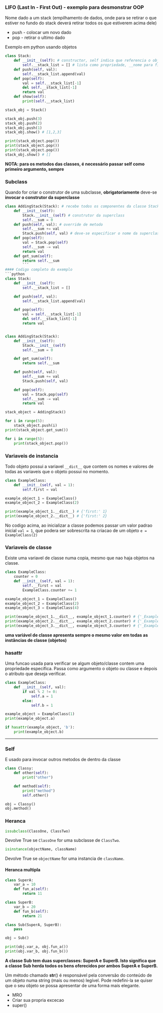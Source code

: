 ### LIFO (Last In - First Out) - exemplo para desmonstrar OOP
Nome dado a um stack (empilhamento de dados, onde para se retirar o que estiver no fundo do stack deverá retirar todos os que estiverem acima dele)
- push - colocar um novo dado
- pop - retirar o ultimo dado

Exemplo em python usando objetos
```python
class Stack:
	def __init__(self): # constructor, self indica que referencia o objeto que sera criado
		self.__stack_list = [] # lista como propriedade, __nome para ficar como private
	def push(self, val):
		self.__stack_list.append(val)
	def pop(self):
		val = self.__stack_list[-1]
		del self.__stack_list[-1]
		return val
	def show(self):
		print(self.__stack_list)

stack_obj = Stack()

stack_obj.push(3)
stack_obj.push(2)
stack_obj.push(1)
stack_obj.show() # [1,2,3]

print(stack_object.pop())
print(stack_object.pop())
print(stack_object.pop())
stack_obj.show() # []
```
**NOTA: para os metodos das classes, é necessário passar self como primeiro argumento, sempre**
### Subclass
Quando for criar o construtor de uma subclasse, **obrigatoriamente** deve-se **invocar o construtor da superclasse**
```python
class AddingStack(Stack): # recebe todos os componentes da classe Stack
	def __init__(self):
		Stack.__init__(self) # construtor da superclass
		self.__sum = 0
	def push(self, val): # override de metodo
	    self.__sum += val
	    Stack.push(self, val) # deve-se especificar o nome da superclasse obrigatoriamente
	def pop(self):
	    val = Stack.pop(self)
	    self.__sum -= val
	    return val
	def get_sum(self):
		return self.__sum
		```
#### Codigo completo do exemplo
```python 
class Stack:
    def __init__(self):
        self.__stack_list = []

    def push(self, val):
        self.__stack_list.append(val)

    def pop(self):
        val = self.__stack_list[-1]
        del self.__stack_list[-1]
        return val


class AddingStack(Stack):
    def __init__(self):
        Stack.__init__(self)
        self.__sum = 0

    def get_sum(self):
        return self.__sum

    def push(self, val):
        self.__sum += val
        Stack.push(self, val)

    def pop(self):
        val = Stack.pop(self)
        self.__sum -= val
        return val

stack_object = AddingStack()

for i in range(5):
    stack_object.push(i)
print(stack_object.get_sum())

for i in range(5):
    print(stack_object.pop())
```
### Variaveis de instancia
Todo objeto possui a variavel `__dict__` que contem os nomes e valores de todas as variaveis que o objeto possui no momento.

```python
class ExampleClass:
    def __init__(self, val = 1):
        self.first = val

example_object_1 = ExampleClass()
example_object_2 = ExampleClass(2)

print(example_object_1.__dict__) # {'first:' 1}
print(example_object_2.__dict__) # {'first:' 2}
```
No codigo acima, ao inicializar a classe podemos passar um valor padrao inicial `val = 1`, que podera ser sobrescrita na criacao de um objeto `e = ExampleClass(2)`

### Variaveis de classe
Existe uma variavel de classe numa copia, mesmo que nao haja objetos na classe.
```python
class ExampleClass:
    counter = 0
    def __init__(self, val = 1):
        self.__first = val
        ExampleClass.counter += 1

example_object_1 = ExampleClass()
example_object_2 = ExampleClass(2)
example_object_3 = ExampleClass(4)

print(example_object_1.__dict__, example_object_1.counter) # {'_ExampleClass__first': 1} 3
print(example_object_2.__dict__, example_object_2.counter) # {'_ExampleClass__first': 2} 3
print(example_object_3.__dict__, example_object_3.counter) # {'_ExampleClass__first': 4} 3
```
**uma variável de classe apresenta sempre o mesmo valor em todas as instâncias de classe (objetos)**
### hasattr
Uma funcao usada para verificar se algum objeto/classe contem uma propriedade especifica.
Passa como argumento o objeto ou classe e depois o atributo que deseja verificar.
```python
class ExampleClass:
    def __init__(self, val):
        if val % 2 != 0:
            self.a = 1
        else:
            self.b = 1

example_object = ExampleClass(1)
print(example_object.a)

if hasattr(example_object, 'b'):
    print(example_object.b)
```
---
### Self
E usado para invocar outros metodos de dentro da classe
```python
class Classy:
    def other(self):
        print("other")

    def method(self):
        print("method")
        self.other()

obj = Classy()
obj.method()
```
### Heranca
```python
issubclass(ClassOne, ClassTwo) 
```
Devolve True se `ClassOne` for uma subclasse de `ClassTwo`. 

```python
isinstance(objectName, className) 
```
Devolve True se `objectName` for uma instancia de `className`. 

#### Heranca multipla
```python
class SuperA:
    var_a = 10
    def fun_a(self):
        return 11

class SuperB:
    var_b = 20
    def fun_b(self):
        return 21

class Sub(SuperA, SuperB):
    pass

obj = Sub()

print(obj.var_a, obj.fun_a())
print(obj.var_b, obj.fun_b())
```
**A classe Sub tem duas superclasses: SuperA e SuperB. Isto significa que a classe Sub herda todos os bens oferecidos por ambos SuperA e SuperB.**


Um método chamado __str__() é responsável pela conversão do conteúdo de um objeto numa string (mais ou menos) legível. Pode redefini-la se quiser que o seu objeto se possa apresentar de uma forma mais elegante.

- MRO
- Criar sua propria excecao
- super()